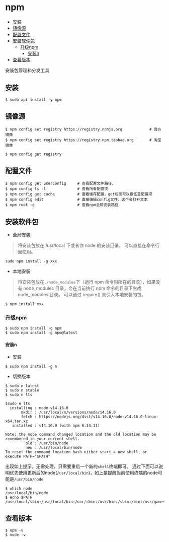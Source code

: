 # npm

<!-- vim-markdown-toc GFM -->

* [安装](#安装)
* [镜像源](#镜像源)
* [配置文件](#配置文件)
* [安装软件包](#安装软件包)
  - [升级npm](#升级npm)
    + [安装n](#安装n)
* [查看版本](#查看版本)

<!-- vim-markdown-toc -->

安装包管理和分发工具

## 安装

```
$ sudo apt install -y npm
```

## 镜像源

```
$ npm config set registry https://registry.npmjs.org            # 官方镜像
$ npm config set registry https://registry.npm.taobao.org       # 淘宝镜像

$ npm config get registry
```

## 配置文件

```
$ npm config get userconfig     # 查看配置文件路径，
$ npm config ls -l              # 查看所有配置项
$ npm config get cache          # 查看缓存配置，get后面可以跟任意配置项
$ npm config edit               # 直接编辑config文件，这个会打开文本
$ npm root -g                   # 查看npm全局安装路径
```

## 安装软件包

* 全局安装

> 将安装包放在 /usr/local 下或者你 node 的安装目录。
> 可以直接在命令行里使用。

```
sudo npm install -g xxx
```

* 本地安装

> 将安装包放在`./node_modules`下（运行 npm 命令时所在的目录），如果没有 node_modules 目录，会在当前执行 npm 命令的目录下生成 node_modules 目录。
> 可以通过 require() 来引入本地安装的包。

```
$ npm install xxx
```

### 升级npm

```
$ sudo npm install -g npm
$ sudo npm install -g npm@latest
```


#### 安装n

* 安装
```
$ sudo npm install -g n
```

* 切换版本

```
$ sudo n latest
$ sudo n stable
$ sudo n lts
```

```
$sudo n lts
  installing : node-v14.16.0
       mkdir : /usr/local/n/versions/node/14.16.0
       fetch : https://nodejs.org/dist/v14.16.0/node-v14.16.0-linux-x64.tar.xz
   installed : v14.16.0 (with npm 6.14.11)

Note: the node command changed location and the old location may be remembered in your current shell.
         old : /usr/bin/node
         new : /usr/local/bin/node
To reset the command location hash either start a new shell, or execute PATH="$PATH"
```

出现如上提示，无需处理，只需要重启一个新的`shell`终端即可。
通过下面可以说明优先使用更新后的node(`/usr/local/bin`)，如上是提醒当前使用终端的node可能是`/usr/bin/node`

```
$ which node
/usr/local/bin/node
$ echo $PATH
/usr/local/sbin:/usr/local/bin:/usr/sbin:/usr/bin:/sbin:/bin:/usr/games:/usr/local/games:/snap/bin
```

## 查看版本

```
$ npm -v
$ node -v
```


